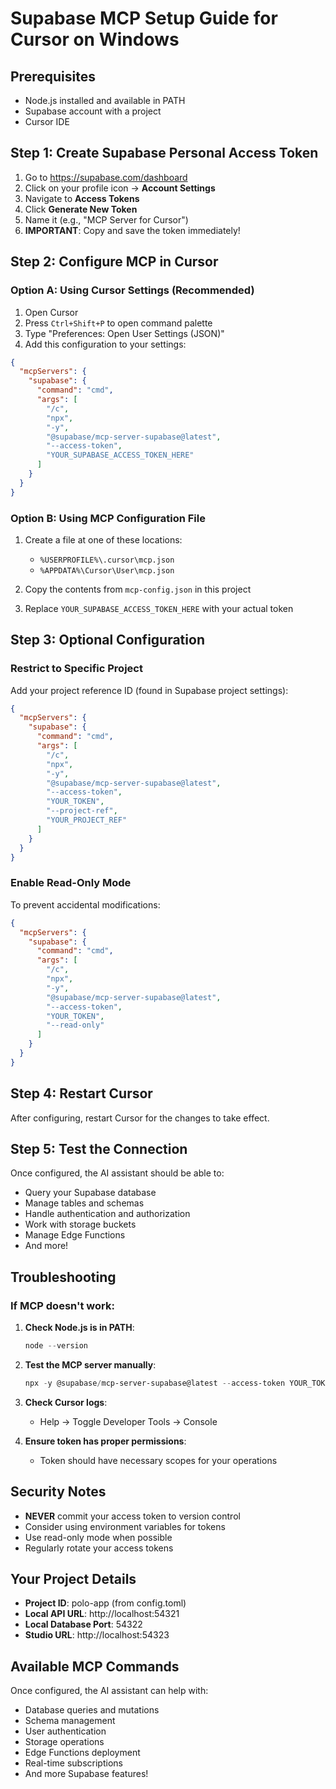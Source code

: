 # Supabase MCP Setup Guide for Cursor on Windows

## Prerequisites
- Node.js installed and available in PATH
- Supabase account with a project
- Cursor IDE

## Step 1: Create Supabase Personal Access Token

1. Go to https://supabase.com/dashboard
2. Click on your profile icon → **Account Settings**
3. Navigate to **Access Tokens**
4. Click **Generate New Token**
5. Name it (e.g., "MCP Server for Cursor")
6. **IMPORTANT**: Copy and save the token immediately!

## Step 2: Configure MCP in Cursor

### Option A: Using Cursor Settings (Recommended)

1. Open Cursor
2. Press `Ctrl+Shift+P` to open command palette
3. Type "Preferences: Open User Settings (JSON)"
4. Add this configuration to your settings:

```json
{
  "mcpServers": {
    "supabase": {
      "command": "cmd",
      "args": [
        "/c",
        "npx",
        "-y",
        "@supabase/mcp-server-supabase@latest",
        "--access-token",
        "YOUR_SUPABASE_ACCESS_TOKEN_HERE"
      ]
    }
  }
}
```

### Option B: Using MCP Configuration File

1. Create a file at one of these locations:
   - `%USERPROFILE%\.cursor\mcp.json`
   - `%APPDATA%\Cursor\User\mcp.json`

2. Copy the contents from `mcp-config.json` in this project

3. Replace `YOUR_SUPABASE_ACCESS_TOKEN_HERE` with your actual token

## Step 3: Optional Configuration

### Restrict to Specific Project
Add your project reference ID (found in Supabase project settings):

```json
{
  "mcpServers": {
    "supabase": {
      "command": "cmd",
      "args": [
        "/c",
        "npx",
        "-y",
        "@supabase/mcp-server-supabase@latest",
        "--access-token",
        "YOUR_TOKEN",
        "--project-ref",
        "YOUR_PROJECT_REF"
      ]
    }
  }
}
```

### Enable Read-Only Mode
To prevent accidental modifications:

```json
{
  "mcpServers": {
    "supabase": {
      "command": "cmd",
      "args": [
        "/c",
        "npx",
        "-y",
        "@supabase/mcp-server-supabase@latest",
        "--access-token",
        "YOUR_TOKEN",
        "--read-only"
      ]
    }
  }
}
```

## Step 4: Restart Cursor

After configuring, restart Cursor for the changes to take effect.

## Step 5: Test the Connection

Once configured, the AI assistant should be able to:
- Query your Supabase database
- Manage tables and schemas
- Handle authentication and authorization
- Work with storage buckets
- Manage Edge Functions
- And more!

## Troubleshooting

### If MCP doesn't work:

1. **Check Node.js is in PATH**:
   ```powershell
   node --version
   ```

2. **Test the MCP server manually**:
   ```powershell
   npx -y @supabase/mcp-server-supabase@latest --access-token YOUR_TOKEN
   ```

3. **Check Cursor logs**:
   - Help → Toggle Developer Tools → Console

4. **Ensure token has proper permissions**:
   - Token should have necessary scopes for your operations

## Security Notes

- **NEVER** commit your access token to version control
- Consider using environment variables for tokens
- Use read-only mode when possible
- Regularly rotate your access tokens

## Your Project Details

- **Project ID**: polo-app (from config.toml)
- **Local API URL**: http://localhost:54321
- **Local Database Port**: 54322
- **Studio URL**: http://localhost:54323

## Available MCP Commands

Once configured, the AI assistant can help with:
- Database queries and mutations
- Schema management
- User authentication
- Storage operations
- Edge Functions deployment
- Real-time subscriptions
- And more Supabase features!


